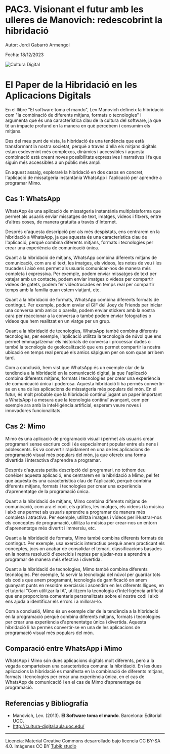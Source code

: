 # PAC3. Visionant el futur amb les ulleres de Manovich: redescobrint la hibridació

Autor: Jordi Gabarró Armengol

Fecha: 18/12/2023

![Cultura Digital](https://miro.medium.com/max/1400/0*9PyyNvrO2PcD3KuU.png) 



# El Paper de la Hibridació en les Aplicacions Digitals

En el llibre "El software toma el mando", Lev Manovich defineix la hibridació com "la combinació de diferents mitjans, formats o tecnologies" i argumenta que és una característica clau de la cultura del software, ja que té un impacte profund en la manera en què percebem i consumim els mitjans.

Des del meu punt de vista, la hibridació és una tendència que està transformant la nostra societat, perquè a través d'ella els mitjans digitals estan esdevenint més complexos, dinàmics i accessibles i aquesta combinació està creant noves possibilitats expressives i narratives i fa que siguin més accessibles a un públic més ampli. 

En aquest assaig, exploraré la hibridació en dos casos en concret, l'aplicació de missatgeria instantània WhatsApp i l'aplicació per aprendre a programar Mimo.


## Cas 1: WhatsApp

WhatsApp és una aplicació de missatgeria instantània multiplataforma que permet als usuaris enviar missatges de text, imatges, vídeos i fitxers, entre d’altres coses, de manera gratuïta a través d'Internet. 

Després d'aquesta descripció per als més despistats, ens centrarem en la hibridació a WhatsApp, ja que aquesta és una característica clau de l'aplicació, perquè combina diferents mitjans, formats i tecnologies per crear una experiència de comunicació única.

Quant a la hibridació de mitjans, WhatsApp combina diferents mitjans de comunicació, com ara el text, les imatges, els vídeos, les notes de veu i les trucades i això ens permet als usuaris comunicar-nos de manera més completa i expressiva. Per exemple, podem enviar missatges de text per xatejar amb un contacte, podem enviar imatges o vídeos per compartir vídeos de gatets, podem fer videotrucades en temps real per compartir temps amb la família quan estem viatjant, etc.

Quant a la hibridació de formats, WhatsApp combina diferents formats de contingut. Per exemple, podem enviar el GIF del Joey de Friends per iniciar una conversa amb amics o parella, podem enviar stickers amb la nostra cara per reaccionar a la conversa o també podem enviar fotografies o vídeos que hem realitzat en un viatge per un grup. 

Quant a la hibridació de tecnologies, WhatsApp també combina diferents tecnologies, per exemple, l'aplicació utilitza la tecnologia de núvol que ens permet emmagatzemar els historials de conversa i processar dades o també la tecnologia de geolocalització que ens permet compartir la nostra ubicació en temps real perquè els amics sàpiguen per on som quan arribem tard.

Com a conclusió, hem vist que WhatsApp és un exemple clar de la tendència a la hibridació en la comunicació digital, ja que l'aplicació combina diferents mitjans, formats i tecnologies per crear una experiència de comunicació única i poderosa. Aquesta hibridació li ha permès convertir-se en una de les aplicacions de missatgeria més populars del món. 
En el futur, és molt probable que la hibridació continuï jugant un paper important a WhatsApp i a mesura que la tecnologia continuï avançant, com per exemple ara amb la intel·ligència artificial, esperem veure noves i innovadores funcionalitats.


## Cas 2: Mimo

Mimo és una aplicació de programació visual i permet als usuaris crear programari sense escriure codi i és especialment popular entre els nens i adolescents. Es va convertir ràpidament en una de les aplicacions de programació visual més populars del món, ja que ofereix una forma divertida i interactiva d'aprendre a programar.

Després d'aquesta petita descripció del programari, no tothom deu conèixer aquesta aplicació, ens centrarem en la hibridació a Mimo, pel fet que aquesta és una característica clau de l'aplicació, perquè combina diferents mitjans, formats i tecnologies per crear una experiència d’aprenentatge de la programació única.

Quant a la hibridació de mitjans, Mimo combina diferents mitjans de comunicació, com ara el codi, els gràfics, les imatges, els vídeos i la música i això ens permet als usuaris aprendre a programar de manera més completa i atractiva. Per exemple, utilitza imatges i vídeos per il·lustrar-nos els conceptes de programació, utilitza la música per crear-nos un entorn d'aprenentatge més divertit i immersiu, etc. 

Quant a la hibridació de formats, Mimo també combina diferents formats de contingut. Per exemple, usa exercicis interactius perquè anem practicant els conceptes, jocs on acabar de consolidar el temari, classificacions basades en la nostra resolució d'exercicis i reptes per ajudar-nos a aprendre a programar de manera més efectiva i divertida.

Quant a la hibridació de tecnologies, Mimo també combina diferents tecnologies. Per exemple, fa servir la tecnologia del núvol per guardar tots els codis que anem programant, tecnologia de gamificació on anem guanyant punts en resoldre exercissis i ascendim en les diferents lligues, en el tutorial "Com utilitzar la IA", utilitzem la tecnologia d'intel·ligència artificial que ens proporciona comentaris personalitzats sobre el nostre codi i això ens ajuda a identificar els errors i a millorar-lo.

Com a conclusió, Mimo és un exemple clar de la tendència a la hibridació en la programació perquè combina diferents mitjans, formats i tecnologies per crear una experiència d'aprenentatge única i divertida. Aquesta hibridació li ha permès convertir-se en una de les aplicacions de programació visual més populars del món.


## Comparació entre WhatsApp i Mimo

WhatsApp i Mimo són dues aplicacions digitals molt diferents, però a la vegada comparteixen una característica comuna: la hibridació. En les dues aplicacions la hibridació es manifesta en la combinació de diferents mitjans, formats i tecnologies per crear una experiència única, en el cas de WhatsApp de comunicació i en el cas de Mimo d’aprenentage de programació.



## Referencias y Bibliografía

* Manovich, Lev. (2013). **El Software toma el mando**. Barcelona: Editorial UOC.
* http://cultura-digital.aula.uoc.edu/


----

Licencia: Material Creative Commons desarrollado bajo licencia CC BY-SA 4.0. Imágenes CC BY [Tubik studio](https://blog.tubikstudio.com/how-to-create-original-flat-illustrations-designers-tips/) 
